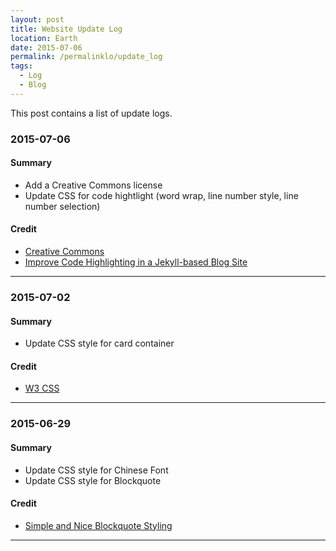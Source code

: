 ```yaml
---
layout: post
title: Website Update Log
location: Earth
date: 2015-07-06
permalink: /permalinklo/update_log
tags:
  - Log
  - Blog
---
```


This post contains a list of update logs.

### 2015-07-06

#### Summary

* Add a Creative Commons license
* Update CSS for code hightlight (word wrap, line number style, line number selection)

#### Credit

* [Creative Commons](http://creativecommons.org/)
* [Improve Code Highlighting in a Jekyll-based Blog Site](https://demisx.github.io/jekyll/2014/01/13/improve-code-highlighting-in-jekyll.html)

<hr class="divide" />

### 2015-07-02

#### Summary

* Update CSS style for card container

#### Credit

* [W3 CSS](http://www.w3schools.com/w3css/)

<hr class="divide" />

### 2015-06-29

#### Summary

* Update CSS style for Chinese Font
* Update CSS style for Blockquote

#### Credit

* [Simple and Nice Blockquote Styling](https://css-tricks.com/snippets/css/simple-and-nice-blockquote-styling/)

<hr class="divide" />
